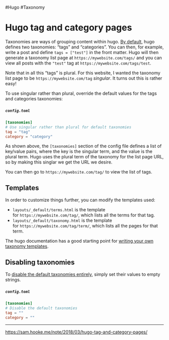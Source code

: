 
#Hugo #Taxonomy 
# Hugo tag and category pages

Taxonomies are ways of grouping content within hugo. [By default](https://gohugo.io/content-management/taxonomies/#hugo-taxonomy-defaults), hugo defines two taxonomies: “tags” and “categories”. You can then, for example, write a post and define `tags = ["test"]` in the front matter. Hugo will then generate a taxonomy list page at `https://mywebsite.com/tags/` and you can view all posts with the `"test"` tag at `https://mywebsite.com/tags/test`.

Note that in all this “tags” is plural. For this website, I wanted the taxonomy list page to be `https://mywebsite.com/tag` _singular_. It turns out this is rather easy!

To use singular rather than plural, override the default values for the tags and categories taxonomies:

##### `config.toml` [](https://sam.hooke.me/note/2018/03/hugo-tag-and-category-pages/#configtoml)

```toml
[taxonomies]
# Use singular rather than plural for default taxonomies
tag = "tag"
category = "category"
```

As shown above, the `[taxonomies]` section of the config file defines a list of key/value pairs, where the key is the singular term, and the value is the plural term. Hugo uses the plural term of the taxonomy for the list page URL, so by making this singlar we get the URL we desire.

You can then go to `https://mywebsite.com/tag/` to view the list of tags.

## Templates [](https://sam.hooke.me/note/2018/03/hugo-tag-and-category-pages/#templates)

In order to customize things further, you can modify the templates used:

-   `layouts/_default/terms.html` is the template for `https://mywebsite.com/tag/`, which lists all the terms for that tag.
-   `layouts/_default/taxonomy.html` is the template for `https://mywebsite.com/tag/term/`, which lists all the pages for that term.

The hugo documentation has a good starting point for [writing your own taxonomy templates](https://gohugo.io/templates/taxonomy-templates/#order-taxonomies).

## Disabling taxonomies [](https://sam.hooke.me/note/2018/03/hugo-tag-and-category-pages/#disabling-taxonomies)

To [disable the default taxonomies entirely](https://discourse.gohugo.io/t/turning-off-taxonomy-pages/2622/3), simply set their values to empty strings.

##### `config.toml` [](https://sam.hooke.me/note/2018/03/hugo-tag-and-category-pages/#configtoml-1)

```toml
[taxonomies]
# Disable the default taxonomies
tag = ""
category = ""
```

---
https://sam.hooke.me/note/2018/03/hugo-tag-and-category-pages/